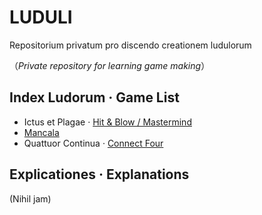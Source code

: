 # LUDULI
Repositorium privatum pro discendo creationem ludulorum

（*Private repository for learning game making*）

## Index Ludorum · Game List ##

* Ictus et Plagae · [Hit & Blow / Mastermind](https://en.wikipedia.org/wiki/Mastermind_(board_game))
* [Mancala](https://en.wikipedia.org/wiki/Mancala)
* Quattuor Continua · [Connect Four](https://en.wikipedia.org/wiki/Connect_Four)

## Explicationes · Explanations ##
(Nihil jam)
